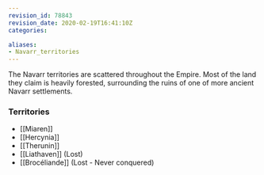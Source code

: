 ```yaml
---
revision_id: 78843
revision_date: 2020-02-19T16:41:10Z
categories:

aliases:
- Navarr_territories
---
```


The Navarr territories are scattered throughout the Empire. Most of the land they claim is heavily forested, surrounding the ruins of one of more ancient Navarr settlements. 

### Territories
* [[Miaren]]
* [[Hercynia]]
* [[Therunin]]
* [[Liathaven]] (Lost)
* [[Brocéliande]] (Lost - Never conquered)

